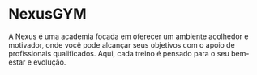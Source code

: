 # NexusGYM

A Nexus é uma academia focada em oferecer um ambiente acolhedor e motivador, onde você pode alcançar seus objetivos com o apoio de profissionais qualificados. Aqui, cada treino é pensado para o seu bem-estar e evolução.
